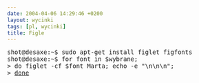 ```yaml
---
date: 2004-04-06 14:29:46 +0200
layout: wycinki
tags: [pl, wycinki]
title: Figle
---
```


<pre class='terminal'>shot@desaxe:~$ sudo apt-get install figlet figfonts
shot@desaxe:~$ for font in $wybrane;
> do figlet -cf $font Marta; echo -e "\n\n\n";
> <a href='wycinki/marta.txt' title='Mmmarta'>done</a>
</pre>
